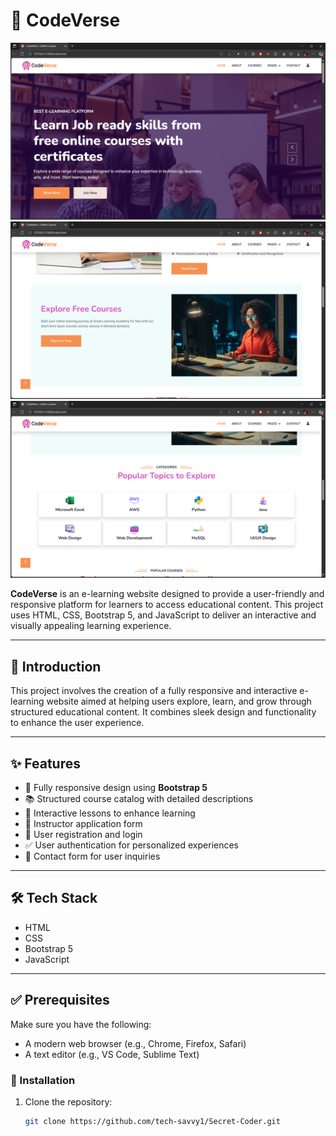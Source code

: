 # 🎯 CodeVerse

![E-Learning Website](codeverse1.png)
![E-Learning Website](codeverse2.png)
![E-Learning Website](codeverse3.png)

**CodeVerse** is an e-learning website designed to provide a user-friendly and responsive platform for learners to access educational content. This project uses HTML, CSS, Bootstrap 5, and JavaScript to deliver an interactive and visually appealing learning experience.

---

## 🚀 Introduction

This project involves the creation of a fully responsive and interactive e-learning website aimed at helping users explore, learn, and grow through structured educational content. It combines sleek design and functionality to enhance the user experience.

---

## ✨ Features

- 📱 Fully responsive design using **Bootstrap 5**
- 📚 Structured course catalog with detailed descriptions
- 🧠 Interactive lessons to enhance learning
- 🧾 Instructor application form
- 🔐 User registration and login
- ✅ User authentication for personalized experiences
- 📩 Contact form for user inquiries

---

## 🛠️ Tech Stack
- HTML
- CSS
- Bootstrap 5
- JavaScript

---

## ✅ Prerequisites

Make sure you have the following:

- A modern web browser (e.g., Chrome, Firefox, Safari)
- A text editor (e.g., VS Code, Sublime Text)

### 🧾 Installation

1. Clone the repository:
   ```bash
   git clone https://github.com/tech-savvy1/Secret-Coder.git

